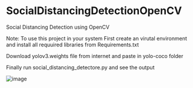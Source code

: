 # SocialDistancingDetectionOpenCV
 Social Distancing Detection using OpenCV
 
 Note: To use this project in your system
 First create an virutal environment and install all requuired libraries from Requirements.txt
 
 Download yolov3.weights file from internet and paste in yolo-coco folder
 
 Finally run social_distancing_detectore.py and see the output
 
 
![image](https://user-images.githubusercontent.com/42908640/131247618-6fe4eedb-b529-4359-b67d-dd1f185fab06.png)
